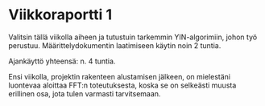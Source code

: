 # Viikkoraportti 1

Valitsin tällä viikolla aiheen ja tutustuin tarkemmin YIN-algorimiin, johon työ
perustuu. Määrittelydokumentin laatimiseen käytin noin 2 tuntia.

Ajankäyttö yhteensä: n. 4 tuntia.

Ensi viikolla, projektin rakenteen alustamisen jälkeen, on mielestäni luontevaa
aloittaa FFT:n toteutuksesta, koska se on selkeästi muusta erillinen osa, jota
tulen varmasti tarvitsemaan.
